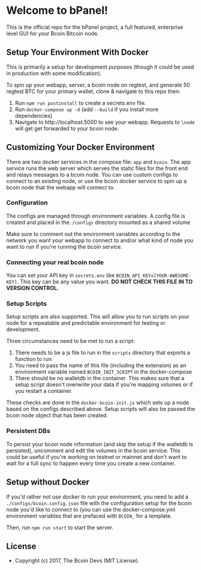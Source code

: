 # Welcome to bPanel!

This is the official repo for the bPanel project,
a full featured, enterprise level GUI for your Bcoin Bitcoin node.

## Setup Your Environment With Docker
This is primarily a setup for development purposes
(though it could be used in production with some modification).

To spin up your webapp, server, a bcoin node on regtest, and generate
50 regtest BTC for your primary wallet, clone & navigate to this repo then:
1. Run `npm run postinstall` to create a secrets.env file.
2. Run `docker-compose up -d` (add `--build` if you install more dependencies)
3. Navigate to http://localhost:5000 to see your webapp.
Requests to `\node` will get get forwarded to your bcoin node.

## Customizing Your Docker Environment
There are two docker services in the compose file: `app` and `bcoin`.
The app service runs the web server which serves the static files
for the front end and relays messages to a bcoin node.
You can use custom configs to connect to an existing node,
or use the bcoin docker service to spin up a bcoin node that the webapp will connect to.

### Configuration
The configs are managed through environment variables.
A config file is created and placed in the`./configs` directory mounted as a shared volume

Make sure to comment out the environment variables according to the network
you want your webapp to connect to and/or what kind of node you want to run if you're running the bcoin service.

### Connecting your real bcoin node
You can set your API key in `secrets.env` like `BCOIN_API_KEY=[YOUR-AWESOME-KEY]`.
This key can be any value you want. __DO NOT CHECK THIS FILE IN TO VERSION CONTROL.__

### Setup Scripts
Setup scripts are also supported. This will allow you to run scripts on your
node for a repeatable and predictable environment for testing or development.

Three circumstances need to be met to run a script:
1. There needs to be a js file to run in the `scripts` directory that exports a function to run
2. You need to pass the name of this file (including the extension)
as an environment variable named `BCOIN_INIT_SCRIPT` in the docker-compose
3. There should be no walletdb in the container.
This makes sure that a setup script doesn't overwrite your data
if you're mapping volumes or if you restart a container.

These checks are done in the `docker-bcoin-init.js` which sets up a node
based on the configs described above.
Setup scripts will also be passed the bcoin node object that has been created.

### Persistent DBs
To persist your bcoin node information (and skip the setup if the walletdb is persisted),
uncomment and edit the volumes in the bcoin service.
This could be useful if you're working on testnet or mainnet and don't want
to wait for a full sync to happen every time you create a new container.

## Setup without Docker
If you'd rather not use docker to run your environment,
you need to add a `./configs/bcoin.config.json` file with the
configuration setup for the bcoin node you'd like to connect to
(you can use the docker-compose.yml environment variables
that are prefaced with `BCOIN_` for a template.

Then, run `npm run start` to start the server.

## License

- Copyright (c) 2017, The Bcoin Devs (MIT License).

